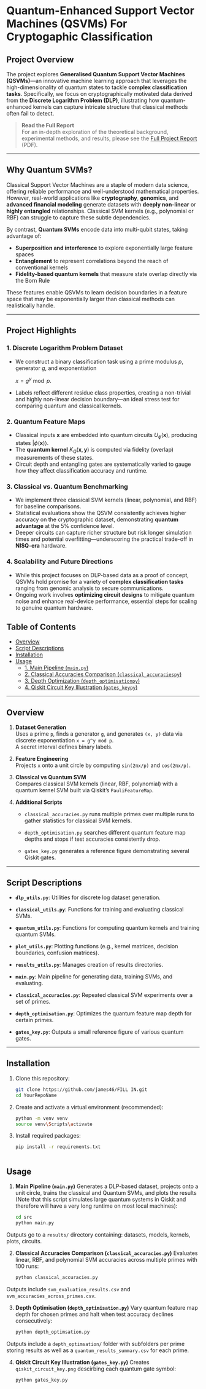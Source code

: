 # Quantum-Enhanced Support Vector Machines (QSVMs) For Cryptogaphic Classification

## Project Overview

The project explores **Generalised Quantum Support Vector Machines (QSVMs)**—an innovative machine learning approach that leverages the high-dimensionality of quantum states to tackle **complex classification tasks**. Specifically, we focus on cryptographically motivated data derived from the **Discrete Logarithm Problem (DLP)**, illustrating how quantum-enhanced kernels can capture intricate structure that classical methods often fail to detect.

> **Read the Full Report**  
> For an in-depth exploration of the theoretical background, experimental methods, and results, please see the [Full Project Report](./path/to/project_report.pdf) (PDF).


---

## Why Quantum SVMs?

Classical Support Vector Machines are a staple of modern data science, offering reliable performance and well-understood mathematical properties. However, real-world applications like **cryptography**, **genomics**, and **advanced financial modeling** generate datasets with **deeply non-linear** or **highly entangled** relationships. Classical SVM kernels (e.g., polynomial or RBF) can struggle to capture these subtle dependencies.

By contrast, **Quantum SVMs** encode data into multi-qubit states, taking advantage of:

- **Superposition and interference** to explore exponentially large feature spaces  
- **Entanglement** to represent correlations beyond the reach of conventional kernels  
- **Fidelity-based quantum kernels** that measure state overlap directly via the Born Rule  

These features enable QSVMs to learn decision boundaries in a feature space that may be exponentially larger than classical methods can realistically handle.

---

## Project Highlights

### 1. Discrete Logarithm Problem Dataset

- We construct a binary classification task using a prime modulus $p$, generator $g$, and exponentiation

  $x = g^y \bmod p.$

- Labels reflect different residue class properties, creating a non-trivial and highly non-linear decision boundary—an ideal stress test for comparing quantum and classical kernels.

### 2. Quantum Feature Maps

- Classical inputs $\mathbf{x}$ are embedded into quantum circuits $U_{\phi}(\mathbf{x})$, producing states $\lvert \phi(\mathbf{x}) \rangle$.
- The **quantum kernel** $K_{Q}(\mathbf{x}, \mathbf{y})$ is computed via fidelity (overlap) measurements of these states.
- Circuit depth and entangling gates are systematically varied to gauge how they affect classification accuracy and runtime.

### 3. Classical vs. Quantum Benchmarking

- We implement three classical SVM kernels (linear, polynomial, and RBF) for baseline comparisons.
- Statistical evaluations show the QSVM consistently achieves higher accuracy on the cryptographic dataset, demonstrating **quantum advantage** at the 5% confidence level.
- Deeper circuits can capture richer structure but risk longer simulation times and potential overfitting—underscoring the practical trade-off in **NISQ-era** hardware.

### 4. Scalability and Future Directions

- While this project focuses on DLP-based data as a proof of concept, QSVMs hold promise for a variety of **complex classification tasks** ranging from genomic analysis to secure communications.
- Ongoing work involves **optimizing circuit designs** to mitigate quantum noise and enhance real-device performance, essential steps for scaling to genuine quantum hardware.


## Table of Contents
- [Overview](#overview)
- [Script Descriptions](#script-descriptions)
- [Installation](#installation)
- [Usage](#usage)
  - [1. Main Pipeline (`main.py`)](#1-main-pipeline-mainpy)
  - [2. Classical Accuracies Comparison (`classical_accuraciespy`)](#2-classical-accuracies-comparison-classical_accuraciespy)
  - [3. Depth Optimization (`depth_optimisationpy`)](#3-depth-optimization-depth_optimisationpy)
  - [4. Qiskit Circuit Key Illustration (`gates_keypy`)](#4-qiskit-circuit-key-illustration-gates_keypy)


---

## Overview
1. **Dataset Generation**  
   Uses a prime `p`, finds a generator `g`, and generates `(x, y)` data via discrete exponentiation `x = g^y mod p`.  
   A secret interval defines binary labels.

2. **Feature Engineering**  
   Projects `x` onto a unit circle by computing `sin(2πx/p)` and `cos(2πx/p)`.

3. **Classical vs Quantum SVM**  
   Compares classical SVM kernels (linear, RBF, polynomial) with a quantum kernel SVM built via Qiskit’s `PauliFeatureMap`.

4. **Additional Scripts**  
   - `classical_accuracies.py` runs multiple primes over multiple runs to gather statistics for classical SVM kernels.

   - `depth_optimisation.py` searches different quantum feature map depths and stops if test accuracies consistently drop.

   - `gates_key.py` generates a reference figure demonstrating several Qiskit gates.


---


## Script Descriptions
- **`dlp_utils.py`**: Utilities for discrete log dataset generation.  

- **`classical_utils.py`**: Functions for training and evaluating classical SVMs.  

- **`quantum_utils.py`**: Functions for computing quantum kernels and training quantum SVMs.  

- **`plot_utils.py`**: Plotting functions (e.g., kernel matrices, decision boundaries, confusion matrices).

- **`results_utils.py`**: Manages creation of results directories.  

- **`main.py`**: Main pipeline for generating data, training SVMs, and evaluating.  

- **`classical_accuracies.py`**: Repeated classical SVM experiments over a set of primes.  

- **`depth_optimisation.py`**: Optimizes the quantum feature map depth for certain primes.

- **`gates_key.py`**: Outputs a small reference figure of various quantum gates.


---


## Installation
1. Clone this repository:

   ```bash
   git clone https://github.com/james46/FILL IN.git
   cd YourRepoName

2. Create and activate a virtual environment (recommended):

   ```bash
   python -m venv venv
   source venv\Scripts\activate

5. Install required packages:

   ```bash
   pip install -r requirements.txt



## Usage
1. **Main Pipeline (`main.py`)**
   Generates a DLP-based dataset, projects onto a unit circle, trains the classical and Quantum SVMs, and plots the results (Note that this script simulates large quantum systems in Qiskit and therefore will have a very long runtime on most local machines):

   ```bash
   cd src
   python main.py

Outputs go to a `results/` directory containing: datasets, models, kernels, plots, circuits.

2. **Classical Accuracies Comparison (`classical_accuracies.py`)**
   Evaluates linear, RBF, and polynomial SVM accuracies across multiple primes with 100 runs:

   ```bash
   python classical_accuracies.py

Outputs include `svm_evaluation_results.csv` and `svm_accuracies_across_primes.csv`.

3. **Depth Optimisation (`depth_optimisation.py`)**
   Vary quantum feature map depth for chosen primes and halt when test accuracy declines consecutively:

   ```bash
   python depth_optimsation.py

Outputs include a `depth_optimsation/` folder with subfolders per prime storing results as well as a `quantum_results_summary.csv` for each prime.

4. **Qiskit Circuit Key Illustration (`gates_key.py`)**
   Creates `qiskit_circuit_key.png` descirbing each quantum gate symbol:
   ```bash
   python gates_key.py